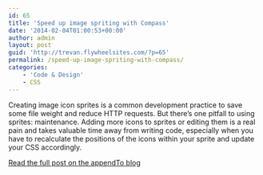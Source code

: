 ```yaml
---
id: 65
title: 'Speed up image spriting with Compass'
date: '2014-02-04T01:00:53+00:00'
author: admin
layout: post
guid: 'http://trevan.flywheelsites.com/?p=65'
permalink: /speed-up-image-spriting-with-compass/
categories:
    - 'Code & Design'
    - CSS
---
```


Creating image icon sprites is a common development practice to save some file weight and reduce HTTP requests. But there’s one pitfall to using sprites: maintenance. Adding more icons to sprites or editing them is a real pain and takes valuable time away from writing code, especially when you have to recalculate the positions of the icons within your sprite and update your CSS accordingly.

[Read the full post on the appendTo blog](http://appendto.com/2014/02/screencast-speed-image-spriting-compass/)